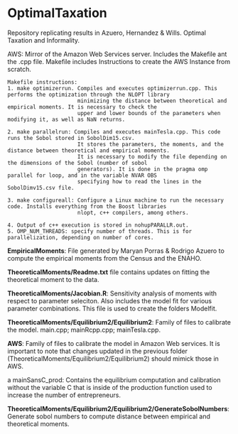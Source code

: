 # OptimalTaxation 


Repository replicating results in Azuero, Hernandez & Wills. Optimal Taxation and Informality. 


AWS: Mirror of the Amazon Web Services server. Includes the Makefile ant the .cpp file. Makefile includes
     Instructions to create the AWS Instance from scratch. 

    Makefile instructions:
    1. make optimizerrun. Compiles and executes optimizerrun.cpp. This performs the optimization through the NLOPT library 
                          minimizing the distance between theoretical and empirical moments. It is necessary to check the 
                          upper and lower bounds of the parameters when modifying it, as well as NaN returns. 
                          
    2. make parallelrun: Compiles and executes mainTesla.cpp. This code runs the Sobol stored in SobolDim15.csv. 
                          It stores the parameters, the moments, and the distance between theoretical and empirical moments.
                          It is necessary to modify the file depending on the dimensions of the Sobol (number of sobol 
                          generators). It is done in the pragma omp parallel for loop, and in the variable NVAR OBS 
                          specifying how to read the lines in the SobolDimv15.csv file. 
                          
    3. make configureall: Configure a Linux machine to run the necessary code. Installs everything from the Boost libraries
                          nlopt, c++ compilers, among others. 
                          
    4. Output of c++ execution is stored in nohupPARALLR.out. 
    5. OMP_NUM_THREADS: specify number of threads. This is for parallelization, depending on number of cores. 

**EmpiricalMoments**: File generated by Maryan Porras & Rodrigo Azuero to compute the empirical moments from the Census and the ENAHO. 

**TheoreticalMoments/Readme.txt** file contains updates on fitting the theoretical moment to the data. 

**TheoreticalMoments/Jacobian.R**: Sensitivity analysis of moments with respect to parameter seleciton. Also includes the model fit for various parameter combinations. This file is used to create the folders Modelfit.

**TheoreticalMoments/Equilibrium2/Equilibrium2**: Family of files to calibrate the model. main.cpp; mainRcpp.cpp; mainTesla.cpp. 

**AWS**: Family of files to calibrate the model in Amazon Web services. It is important to note that changes updated in the previous folder (TheoreticalMoments/Equilibrium2/Equilibrium2) should mimick those in AWS. 
    

  a  mainSansC_prod: Contains the equilibrium computation and calibration without the variable C that is inside of the production function used to increase the number of entrepreneurs. 

**TheoreticalMoments/Equilibrium2/Equilibrium2/GenerateSobolNumbers**: Generate sobol numbers to compute distance between empirical and theoretical moments. 
